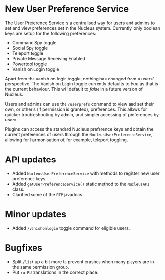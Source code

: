 # New User Preference Service

The User Preference Service is a centralised way for users and admins to set and view preferences set in the Nucleus system.
Currently, only boolean keys are setup for the following preferences:

* Command Spy toggle
* Social Spy toggle
* Teleport toggle
* Private Message Receiving Enabled 
* Powertool toggle
* Vanish on Login toggle

Apart from the vanish on login toggle, nothing has changed from a users' perspective. The Vanish on Login toggle currently
defaults to _true_ as that is the current behaviour. This will default to _false_ in a future version of Nucleus.

Users and admins can use the `/userprefs` command to view and set their own, or other's (if permission is granted), preferences.
This allows for quicker troubleshooting by admin, and simpler accessing of preferences by users.

Plugins can access the standard Nucleus preference keys and obtain the current preferences of users through the 
`NucleusUserPreferenceService`, allowing for harmonisation of, for example, teleport toggling.   

# API updates

* Added `NucleusUserPreferenceService` with methods to register new user preference keys.
* Added `getUserPreferenceService()` static method to the `NucleusAPI` class.
* Clarified some of the `RTP` javadocs.

# Minor updates

* Added `/vanishonlogin` toggle command for eligible users.

# Bugfixes

* Split `/list` up a bit more to prevent crashes when many players are in the same permission group.
* Put `ru-RU` translations in the correct place.